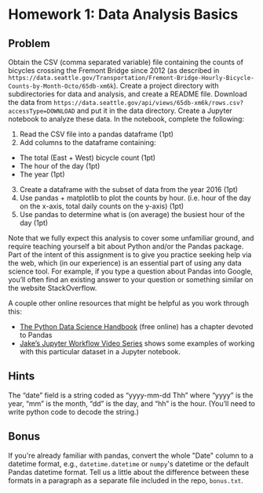 # Homework 1: Data Analysis Basics


## Problem

Obtain the CSV (comma separated variable) file containing the counts of
bicycles crossing the Fremont Bridge since 2012 (as described in
`https://data.seattle.gov/Transportation/Fremont-Bridge-Hourly-Bicycle-Counts-by-Month-Octo/65db-xm6k`).
Create a project directory with subdirectories for data and analysis, and
create a README file. Download the data from
`https://data.seattle.gov/api/views/65db-xm6k/rows.csv?accessType=DOWNLOAD` and
put it in the data directory. Create a Jupyter notebook to analyze these data.
In the notebook, complete the following:

1. Read the CSV file into a pandas dataframe (1pt)
2. Add columns to the dataframe containing:
  * The total (East + West) bicycle count (1pt)
  * The hour of the day (1pt)
  * The year (1pt)
3. Create a dataframe with the subset of data from the year 2016 (1pt)
4. Use pandas + matplotlib to plot the counts by hour. (i.e. hour of the day on the x-axis, total daily counts on the y-axis) (1pt)
5. Use pandas to determine what is (on average) the busiest hour of the day (1pt)

Note that we fully expect this analysis to cover some unfamiliar ground, and
require teaching yourself a bit about Python and/or the Pandas package. Part of
the intent of this assignment is to give you practice seeking help via the web,
which (in our experience) is an essential part of using any data science
tool. For example, if you type a question about Pandas into Google, you’ll
often find an existing answer to your question or something similar on the
website StackOverflow.


A couple other online resources that might be helpful as you work through this:

* [The Python Data Science Handbook](https://jakevdp.github.io/PythonDataScienceHandbook/) (free online) has a chapter devoted to Pandas
* [Jake’s Jupyter Workflow Video Series](http://jakevdp.github.io/blog/2017/03/03/reproducible-data-analysis-in-jupyter/) shows some examples of working with this particular dataset in a Jupyter notebook. 

## Hints
The “date” field is a string coded as “yyyy-mm-dd Thh” where “yyyy” is the
year, “mm” is the month, “dd” is the day, and “hh” is the hour. (You’ll need to
write python code to decode the string.)

## Bonus
If you're already familiar with pandas, convert the whole "Date" column to a
datetime format, e.g., `datetime.datetime` or `numpy`'s datetime or the default
Pandas datetime format. Tell us a little about the difference between these
formats in a paragraph as a separate file included in the repo, `bonus.txt`.
